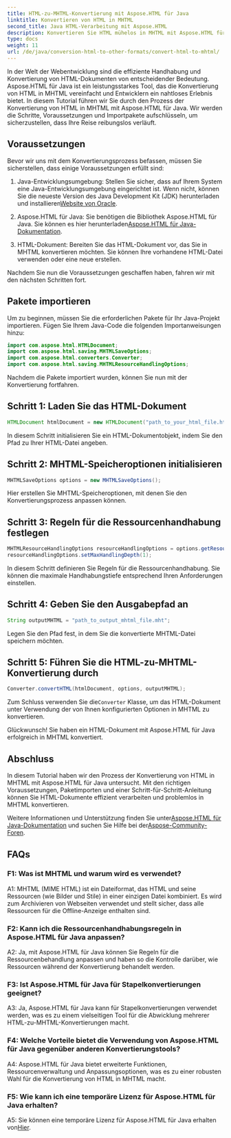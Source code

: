 ```yaml
---
title: HTML-zu-MHTML-Konvertierung mit Aspose.HTML für Java
linktitle: Konvertieren von HTML in MHTML
second_title: Java HTML-Verarbeitung mit Aspose.HTML
description: Konvertieren Sie HTML mühelos in MHTML mit Aspose.HTML für Java. Befolgen Sie unsere Schritt-für-Schritt-Anleitung für eine effiziente HTML-zu-MHTML-Konvertierung.
type: docs
weight: 11
url: /de/java/conversion-html-to-other-formats/convert-html-to-mhtml/
---
```

In der Welt der Webentwicklung sind die effiziente Handhabung und Konvertierung von HTML-Dokumenten von entscheidender Bedeutung. Aspose.HTML für Java ist ein leistungsstarkes Tool, das die Konvertierung von HTML in MHTML vereinfacht und Entwicklern ein nahtloses Erlebnis bietet. In diesem Tutorial führen wir Sie durch den Prozess der Konvertierung von HTML in MHTML mit Aspose.HTML für Java. Wir werden die Schritte, Voraussetzungen und Importpakete aufschlüsseln, um sicherzustellen, dass Ihre Reise reibungslos verläuft.

## Voraussetzungen

Bevor wir uns mit dem Konvertierungsprozess befassen, müssen Sie sicherstellen, dass einige Voraussetzungen erfüllt sind:

1. Java-Entwicklungsumgebung: Stellen Sie sicher, dass auf Ihrem System eine Java-Entwicklungsumgebung eingerichtet ist. Wenn nicht, können Sie die neueste Version des Java Development Kit (JDK) herunterladen und installieren[Website von Oracle](https://www.oracle.com/java/technologies/javase-downloads.html).

2.  Aspose.HTML für Java: Sie benötigen die Bibliothek Aspose.HTML für Java. Sie können es hier herunterladen[Aspose.HTML für Java-Dokumentation](https://reference.aspose.com/html/java/).

3. HTML-Dokument: Bereiten Sie das HTML-Dokument vor, das Sie in MHTML konvertieren möchten. Sie können Ihre vorhandene HTML-Datei verwenden oder eine neue erstellen.

Nachdem Sie nun die Voraussetzungen geschaffen haben, fahren wir mit den nächsten Schritten fort.

## Pakete importieren

Um zu beginnen, müssen Sie die erforderlichen Pakete für Ihr Java-Projekt importieren. Fügen Sie Ihrem Java-Code die folgenden Importanweisungen hinzu:

```java
import com.aspose.html.HTMLDocument;
import com.aspose.html.saving.MHTMLSaveOptions;
import com.aspose.html.converters.Converter;
import com.aspose.html.saving.MHTMLResourceHandlingOptions;
```

Nachdem die Pakete importiert wurden, können Sie nun mit der Konvertierung fortfahren.

## Schritt 1: Laden Sie das HTML-Dokument

```java
HTMLDocument htmlDocument = new HTMLDocument("path_to_your_html_file.html");
```

In diesem Schritt initialisieren Sie ein HTML-Dokumentobjekt, indem Sie den Pfad zu Ihrer HTML-Datei angeben.

## Schritt 2: MHTML-Speicheroptionen initialisieren

```java
MHTMLSaveOptions options = new MHTMLSaveOptions();
```

Hier erstellen Sie MHTML-Speicheroptionen, mit denen Sie den Konvertierungsprozess anpassen können.

## Schritt 3: Regeln für die Ressourcenhandhabung festlegen

```java
MHTMLResourceHandlingOptions resourceHandlingOptions = options.getResourceHandlingOptions();
resourceHandlingOptions.setMaxHandlingDepth(1);
```

In diesem Schritt definieren Sie Regeln für die Ressourcenhandhabung. Sie können die maximale Handhabungstiefe entsprechend Ihren Anforderungen einstellen.

## Schritt 4: Geben Sie den Ausgabepfad an

```java
String outputMHTML = "path_to_output_mhtml_file.mht";
```

Legen Sie den Pfad fest, in dem Sie die konvertierte MHTML-Datei speichern möchten.

## Schritt 5: Führen Sie die HTML-zu-MHTML-Konvertierung durch

```java
Converter.convertHTML(htmlDocument, options, outputMHTML);
```

 Zum Schluss verwenden Sie die`Converter` Klasse, um das HTML-Dokument unter Verwendung der von Ihnen konfigurierten Optionen in MHTML zu konvertieren.

Glückwunsch! Sie haben ein HTML-Dokument mit Aspose.HTML für Java erfolgreich in MHTML konvertiert.

## Abschluss

In diesem Tutorial haben wir den Prozess der Konvertierung von HTML in MHTML mit Aspose.HTML für Java untersucht. Mit den richtigen Voraussetzungen, Paketimporten und einer Schritt-für-Schritt-Anleitung können Sie HTML-Dokumente effizient verarbeiten und problemlos in MHTML konvertieren.

 Weitere Informationen und Unterstützung finden Sie unter[Aspose.HTML für Java-Dokumentation](https://reference.aspose.com/html/java/) und suchen Sie Hilfe bei der[Aspose-Community-Foren](https://forum.aspose.com/).

## FAQs

### F1: Was ist MHTML und warum wird es verwendet?

A1: MHTML (MIME HTML) ist ein Dateiformat, das HTML und seine Ressourcen (wie Bilder und Stile) in einer einzigen Datei kombiniert. Es wird zum Archivieren von Webseiten verwendet und stellt sicher, dass alle Ressourcen für die Offline-Anzeige enthalten sind.

### F2: Kann ich die Ressourcenhandhabungsregeln in Aspose.HTML für Java anpassen?

A2: Ja, mit Aspose.HTML für Java können Sie Regeln für die Ressourcenbehandlung anpassen und haben so die Kontrolle darüber, wie Ressourcen während der Konvertierung behandelt werden.

### F3: Ist Aspose.HTML für Java für Stapelkonvertierungen geeignet?

A3: Ja, Aspose.HTML für Java kann für Stapelkonvertierungen verwendet werden, was es zu einem vielseitigen Tool für die Abwicklung mehrerer HTML-zu-MHTML-Konvertierungen macht.

### F4: Welche Vorteile bietet die Verwendung von Aspose.HTML für Java gegenüber anderen Konvertierungstools?

A4: Aspose.HTML für Java bietet erweiterte Funktionen, Ressourcenverwaltung und Anpassungsoptionen, was es zu einer robusten Wahl für die Konvertierung von HTML in MHTML macht.

### F5: Wie kann ich eine temporäre Lizenz für Aspose.HTML für Java erhalten?

A5: Sie können eine temporäre Lizenz für Aspose.HTML für Java erhalten von[Hier](https://purchase.aspose.com/temporary-license/).